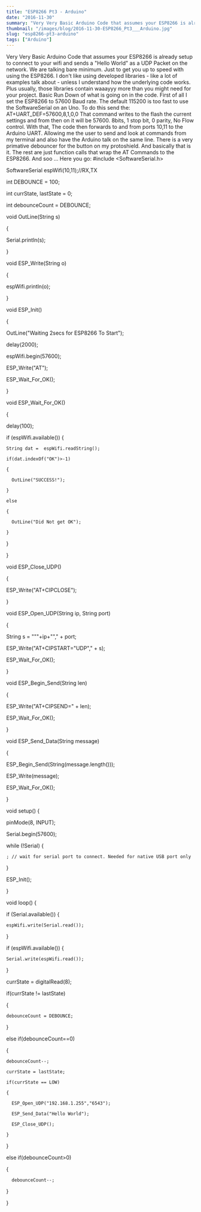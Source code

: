 ```yaml
---
title: "ESP8266 Pt3 - Arduino"
date: "2016-11-30"
summary: "Very Very Basic Arduino Code that assumes your ESP8266 is already setup to connect to your wifi and sends a \"Hello World\" as a UDP Packet..."
thumbnail: "/images/blog/2016-11-30-ESP8266_Pt3___Arduino.jpg"
slug: "esp8266-pt3-arduino"
tags: ["Arduino"]
---
```

Very Very Basic Arduino Code that assumes your ESP8266 is already setup to connect to your wifi and sends a "Hello World" as a UDP Packet on the network. We are talking bare minimum. Just to get you up to speed with using the ESP8266. I don't like using developed libraries - like a lot of examples talk about - unless I understand how the underlying code works. Plus usually, those libraries contain waaayyy more than you might need for your project. Basic Run Down of what is going on in the code. First of all I set the ESP8266 to 57600 Baud rate. The default 115200 is too fast to use the SoftwareSerial on an Uno. To do this send the: AT+UART_DEF=57600,8,1,0,0 That command writes to the flash the current settings and from then on it will be 57600. 8bits, 1 stop bit, 0 parity, No Flow control. With that, The code then forwards to and from ports 10,11 to the Arduino UART. Allowing me the user to send and look at commands from my terminal and also have the Arduino talk on the same line. There is a very primative debouncer for the button on my protoshield. And basically that is it. The rest are just function calls that wrap the AT Commands to the ESP8266. And soo ... Here you go: #include <SoftwareSerial.h>


SoftwareSerial espWifi(10,11);//RX,TX

int DEBOUNCE = 100;

int currState, lastState = 0;

int debounceCount = DEBOUNCE;



void OutLine(String s)

{

  Serial.println(s);

}

void ESP_Write(String o)

{

  espWifi.println(o);

}


void ESP_Init()

{

  OutLine("Waiting 2secs for ESP8266 To Start");

  delay(2000);

  espWifi.begin(57600);

  ESP_Write("AT");

  ESP_Wait_For_OK();

}


void ESP_Wait_For_OK()

{

  delay(100);

  if (espWifi.available()) {

    String dat =  espWifi.readString();

    if(dat.indexOf("OK")>-1)

    {

      OutLine("SUCCESS!");

    }

    else

    {

      OutLine("Did Not get OK");

    }

  }

}


void ESP_Close_UDP()

{

  ESP_Write("AT+CIPCLOSE");

}


void ESP_Open_UDP(String ip, String port)

{

  String s = "\""+ip+"\"," + port;

  ESP_Write("AT+CIPSTART=\"UDP\"," + s);

  ESP_Wait_For_OK();

}


void ESP_Begin_Send(String len)

{

  ESP_Write("AT+CIPSEND=" + len);

  ESP_Wait_For_OK();

}


void ESP_Send_Data(String message)

{

  ESP_Begin_Send(String(message.length()));

  ESP_Write(message);

  ESP_Wait_For_OK();

}


void setup() {


  pinMode(8, INPUT);

  Serial.begin(57600);

  while (!Serial) {

    ; // wait for serial port to connect. Needed for native USB port only

  }

  ESP_Init();
 

}


void loop() {

  if (Serial.available()) {

    espWifi.write(Serial.read());

  }
 

  if (espWifi.available()) {

    Serial.write(espWifi.read());

  }


 currState = digitalRead(8);


  if(currState != lastState)

  {

    debounceCount = DEBOUNCE;

  }

  else if(debounceCount==0)

  {

    debounceCount--;

    currState = lastState;

    if(currState == LOW)

    {

      ESP_Open_UDP("192.168.1.255","6543");

      ESP_Send_Data("Hello World");

      ESP_Close_UDP();

    }

  }

  else if(debounceCount>0)

  {

      debounceCount--;

  }


}